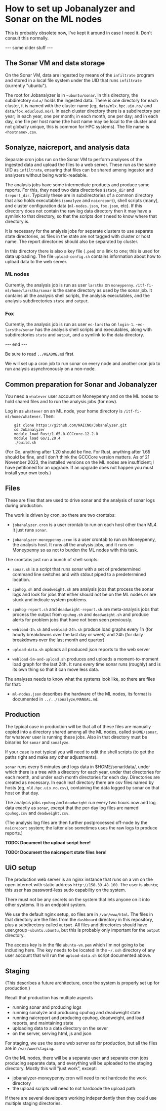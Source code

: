 # How to set up Jobanalyzer and Sonar on the ML nodes

This is probably obsolete now, I've kept it around in case I need it.
Don't consult this normally.

--- some older stuff ---

## The Sonar VM and data storage

On the Sonar VM, data are ingested by means of the `infiltrate` program and stored in a local file
system under the UID that runs `infiltrate` (currently "ubuntu").

The root for Jobanalyzer is in `~ubuntu/sonar`.  In this directory, the subdirectory `data/` holds
the ingested data.  There is one directory for each cluster, it is named with the cluster name (eg,
`data/mlx.hpc.uio.no/` and `data/fox.educloud.no/`).  In each cluster directory there is a
subdirectory per year; in each year, one per month; in each month, one per day; and in each day, one
file per host name (the host name may be local to the cluster and not globally unique, this is
common for HPC systems).  The file name is `<hostname>.csv`.

## Sonalyze, naicreport, and analysis data

Separate cron jobs run on the Sonar VM to perform analyses of the ingested data and upload the files
to a web server.  These run as the same UID as `infiltrate`, ensuring that files can be shared among
ingestor and analyzers without being world-readable.

The analysis jobs have some intermediate products and produce some reports.  For this, they need two
data directories `$state_dir` and `$report_dir`.  Typically these are in subdirectories of a common
directory that also holds executables (`sonalyze` and `naicreport`), shell scripts (many), and
cluster configuration data (`ml-nodes.json`, `fox.json`, etc).  If this directory does not contain
the raw log data directory then it may have a symlink to that directory, so that the scripts don't
need to know where that directory is.

It is necessary for the analysis jobs for separate clusters to use separate state directories, as
files in the state are not tagged with cluster or host name.  The report directories should also be
separated by cluster.

In this directory there is also a key file (`.pem`) or a link to one; this is used for data
uploading.  The file `upload-config.sh` contains information about how to upload data to the web
server.

### ML nodes

Currently, the analysis job is run as user `larstha` on `moneypenny`.
`/itf-fi-ml/home/larstha/sonar` is the same directory as used by the sonar job.  It contains all the
analysis shell scripts, the analysis executables, and the analysis subdirectories `state` and
`output`.

### Fox

Currently, the analysis job is run as user `ec-larstha` on `login-1`.  `~ec-larstha/sonar` has the
analysis shell scripts and executables, along with subdirectories `state` and `output`, and a symlink
to the data directory.

--- end ---

Be sure to read `../README.md` first.

We will set up a cron job to run sonar on every node and another cron job to run analysis
asynchronously on a non-node.

## Common preparation for Sonar and Jobanalyzer

You need a `whatever` user account on Moneypenny and on the ML nodes to hold shared files and to run
the analysis jobs (for now).

Log in as `whatever` on an ML node, your home directory is `/itf-fi-ml/home/whatever`.  Then:

```
    git clone https://github.com/NAICNO/Jobanalyzer.git
    cd Jobanalyzer
    module load Rust/1.65.0-GCCcore-12.2.0
    module load Go/1.20.4
    ./build.sh
```

(For Go, anything after 1.20 should be fine.  For Rust, anything after 1.65 should be fine, and I
don't think the GCCCore version matters.  As of 21 November 2023, the installed versions on the ML
nodes are insufficient; I have petitioned for an upgrade.  If an upgrade does not happen you must
install your own tools.)


## Files

These are files that are used to drive sonar and the analysis of sonar
logs during production.

The work is driven by cron, so there are two crontabs:

- `jobanalyzer.cron` is a user crontab to run on each host other than
  ML4.  It just runs `sonar`.

- `jobanalyzer-moneypenny.cron` is a user crontab to run on Moneypenny, the analysis host.  It runs
  all the analysis jobs, and it runs on Moneypenny so as not to burden the ML nodes with this task.

The crontabs just run a bunch of shell scripts:

- `sonar.sh` is a script that runs sonar with a set of predetermined
  command line switches and with stdout piped to a predetermined
  location.

- `cpuhog.sh` and `deadweight.sh` are analysis jobs that process the sonar
  logs and look for jobs that either should not be on the ML nodes or
  are stuck and indicate system problems.

- `cpuhog-report.sh` and `deadweight-report.sh` are meta-analysis jobs that process the output from
  `cpuhog.sh` and `deadweight.sh` and produce alerts for problem jobs that have not been seen
  previously.

- `webload-1h.sh` and `webload-24h.sh` produce load graphs every 1h (for hourly breakdowns over the
  last day or week) and 24h (for daily breakdowns over the last month and quarter)

- `upload-data.sh` uploads all produced json reports to the web server

- `webload-5m-and-upload.sh` produces and uploads a moment-to-moment load graph for the last 24h.
  It runs every time sonar runs (roughly) and is its own thing so that it can move less data.

The analyses needs to know what the systems look like, so there are files for that:

- `ml-nodes.json` describes the hardware of the ML nodes, its format
  is documented in `../../sonalyze/MANUAL.md`.

## Production

The typical case in production will be that all of these files are
manually copied into a directory shared among all the ML nodes, called
`$HOME/sonar`, for whatever user is running these jobs.  Also in that
directory must be binaries for `sonar` and `sonalyze`.

If your case is not typical you will need to edit the shell scripts
(to get the paths right and make any other adjustments).

`sonar` runs every 5 minutes and logs data in $HOME/sonar/data/, under
which there is a tree with a directory for each year, under that
directories for each month, and under each month directories for each
day.  Directories are created as necessary.  In each leaf directory
there are csv files named by hosts (eg, `ml8.hpc.uio.no.csv`),
containing the data logged by sonar on that host on that day.

The analysis jobs `cpuhog` and `deadweight` run every two hours now and
log data exactly as `sonar`, except that the per-day log files are
named `cpuhog.csv` and `deadweight.csv`.

(The analysis log files are then further postprocessed off-node by the
`naicreport` system; the latter also sometimes uses the raw logs to
produce reports.)

**TODO: Document the upload script here!**

**TODO: Document the naicreport state files here!**

## UiO setup

The production web server is an nginx instance that runs on a vm on the open internet with static
address `http://158.39.48.160`.  The user is `ubuntu`; this user has password-less sudo capability
on the system.

There must not be any secrets on the system that lets anyone on it into other systems.  It is an
endpoint system.

We use the default nginx setup, so files are in `/var/www/html`.  The files in that directory are
the files from the `dashboard` directory in this repository, plus a subdirectory called `output`.
All files and directories should have user.group=`ubuntu.ubuntu`, but this is probably only
important for the `output` directory.

The access key is in the file `ubuntu-vm.pem` which I'm not going to be including here.  The key
needs to be located in the `~/.ssh` directory of any user account that will run the `upload-data.sh`
script documented above.

## Staging

(This describes a future architecture, once the system is properly set up for production.)

Recall that production has multiple aspects

- running sonar and producing logs
- running sonalyze and producing cpuhog and deadweight state
- running naicreport and producing cpuhog, deadweight, and load reports, and maintaining state
- uploading data to a data directory on the sever
- on the server, serving html, js and json

For staging, we use the same web server as for production, but all the files are in
`/var/www/staging`.

On the ML nodes, there will be a separate user and separate cron jobs producing separate data, and
everything will be uploaded to the staging directory.  Mostly this will "just work", except:

- jobanalyzer-moneypenny.cron will need to not hardcode the work directory
- the upload scripts will need to not hardcode the upload path

If there are several developers working independently then they could use multiple staging
directories.

